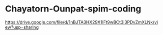# Chayatorn-Ounpat-spim-coding

https://drive.google.com/file/d/1nBJTA3HX29X1IFt9wBCt3l3PDvZmXLNk/view?usp=sharing
